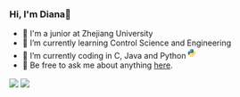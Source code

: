 

### Hi, I'm Diana👋



- 🔭 I'm a junior at Zhejiang University
- 🌱 I’m currently learning Control Science and Engineering
- 🤔 I’m currently coding in C, Java and Python<img height="20" src="https://raw.githubusercontent.com/github/explore/80688e429a7d4ef2fca1e82350fe8e3517d3494d/topics/python/python.png">
- 💬 Be free to ask me about anything [here](https://github.com/Ainsley-uu/Ainsley-uu/issues).

<img align="center" src="https://github-readme-stats.vercel.app/api?username=Ainsley-uu&show_icons=true&hide_border=true">

<img align="center" src="https://github-readme-stats.vercel.app/api/top-langs/?username=Ainsley-uu&hide_border=true">



